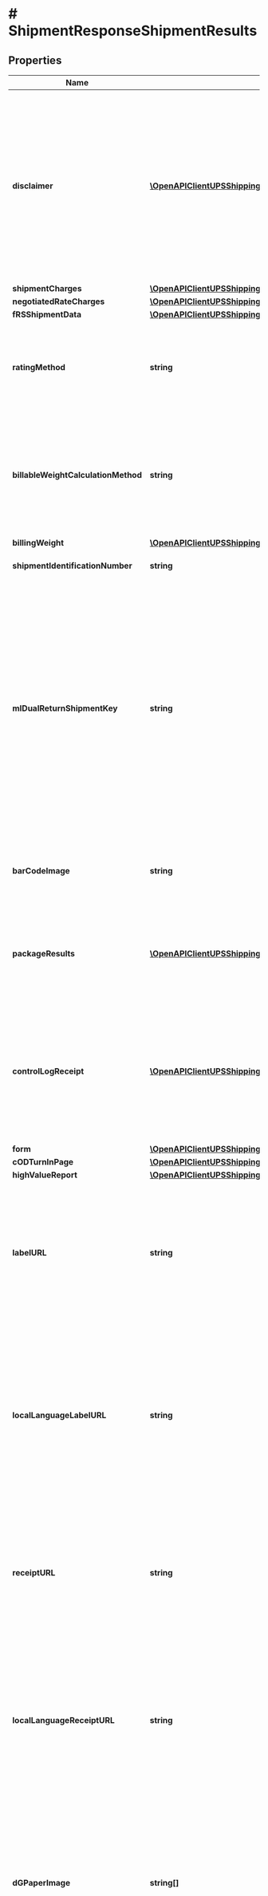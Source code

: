 # # ShipmentResponseShipmentResults

## Properties

Name | Type | Description | Notes
------------ | ------------- | ------------- | -------------
**disclaimer** | [**\OpenAPIClientUPSShipping\Model\ShipmentResultsDisclaimer[]**](ShipmentResultsDisclaimer.md) | Disclaimer would be used to provide more information to shipper regarding the processed shipment. This would be used to notify shipper about possible taxes and duties that might have been added or might apply to the shipment. This field would be returned only if TaxInformationIndicator is present in a request.  **NOTE:** For versions &gt;&#x3D; v2403, this element will always be returned as an array. For requests using versions &lt; v2403, this element will be returned as an array if there is more than one object and a single object if there is only 1. | [optional]
**shipmentCharges** | [**\OpenAPIClientUPSShipping\Model\ShipmentResultsShipmentCharges**](ShipmentResultsShipmentCharges.md) |  | [optional]
**negotiatedRateCharges** | [**\OpenAPIClientUPSShipping\Model\ShipmentResultsNegotiatedRateCharges**](ShipmentResultsNegotiatedRateCharges.md) |  | [optional]
**fRSShipmentData** | [**\OpenAPIClientUPSShipping\Model\ShipmentResultsFRSShipmentData**](ShipmentResultsFRSShipmentData.md) |  | [optional]
**ratingMethod** | **string** | RatingMethod is to indicate whether the Shipment was rated as shipment level or package level. This information will be returned only if RatingMethodRequestedIndicator is present in the request.  Valid values: 01 &#x3D; Shipment level 02 &#x3D; Package level | [optional]
**billableWeightCalculationMethod** | **string** | BillableWeightCalculationMethod is to indicate whether the billable weight calculation method utilized was - the package level or shipment level. This information will be returned only if RatingMethodRequestedIndicator is present in the request.  Valid values: 01 &#x3D; Shipment Billable Weight 02 &#x3D; Package Billable Weight | [optional]
**billingWeight** | [**\OpenAPIClientUPSShipping\Model\ShipmentResultsBillingWeight**](ShipmentResultsBillingWeight.md) |  |
**shipmentIdentificationNumber** | **string** | Returned UPS shipment ID number.1Z Number of the first package in the shipment. | [optional]
**mIDualReturnShipmentKey** | **string** | MIDualReturnShipmentKey is unique key required to process Mail Innovations Dual Return Shipment.   The unique identifier (key) would be returned in response of first phase of Mail Innovations Dual Return Shipments.   This unique identifier (key) would be part of request for second phase of Mail Innovations Dual Return Shipments and would be played back in response for second phase of Mail Innovations Dual Return Shipment.  If the shipment is a Package return shipment, the package tracking number will be concatenated with the system time (in the format YYYY-MM-DDHH.MM.SS.NNN) and followed by service code.   If the shipment is an MI Returns shipment, the Mail Manifest ID (MMI) will be concatenated with the system time. | [optional]
**barCodeImage** | **string** | Bar Code Image will be returned as Base 64 encoded graphic image. Bar Code Image will be returned if BarCodeImageIndicator or BarCodeAndLabelIndicator is present. | [optional]
**packageResults** | [**\OpenAPIClientUPSShipping\Model\ShipmentResultsPackageResults[]**](ShipmentResultsPackageResults.md) | Returned Package Information.  **NOTE:** For versions &gt;&#x3D; v2403, this element will always be returned as an array. For requests using versions &lt; v2403, this element will be returned as an array if there is more than one object and a single object if there is only 1. | [optional]
**controlLogReceipt** | [**\OpenAPIClientUPSShipping\Model\ShipmentResultsControlLogReceipt[]**](ShipmentResultsControlLogReceipt.md) | Container for the High Value reports when forward shipments have declared value between $999 and $50,000 USD. \\nTwo copies of high value report needs to be pointed out.  **NOTE:** For versions &gt;&#x3D; v2409, this element will always be returned as an array. For requests using versions &lt; v2409, this element will be returned as an array if there is more than one object and a single object if there is only 1. | [optional]
**form** | [**\OpenAPIClientUPSShipping\Model\ShipmentResultsForm**](ShipmentResultsForm.md) |  | [optional]
**cODTurnInPage** | [**\OpenAPIClientUPSShipping\Model\ShipmentResultsCODTurnInPage**](ShipmentResultsCODTurnInPage.md) |  | [optional]
**highValueReport** | [**\OpenAPIClientUPSShipping\Model\ShipmentResultsHighValueReport**](ShipmentResultsHighValueReport.md) |  | [optional]
**labelURL** | **string** | URL will point to a page wherein label, receipt and other documents, if applicable, such as HighValueReport, CustomsInvoice and ImportControl instructions can be requested. LabelURL is returned only if the LabelLinksIndicator is requested for following shipments: Print/Electronic ImportControl shipment Print/Electronic Return shipment.  Forward shipment except for Mail Innovations Forward. | [optional]
**localLanguageLabelURL** | **string** | URL will point to a page wherein label, receipt and other documents, if applicable, such as HighValueReport, CustomsInvoice and ImportControl instructions can be requested. LocalLanguageLabelURL is returned only if the LabelLinksIndicator is requested for following shipments: Print/Electronic ImportControl shipment Print/Electronic Return shipment.  Forward shipment except for Mail Innovations Forward.  Not returned if LabelLinksIndicator is requested with Locale element. | [optional]
**receiptURL** | **string** | URL will point to a page wherein label, receipt and other documents, if applicable, such as HighValueReport, CustomsInvoice and ImportControl instructions can be requested. ReceiptURL is returned only if the LabelLinksIndicator is requested for following shipments: Print/Electronic ImportControl shipment Print/Electronic Return shipment. | [optional]
**localLanguageReceiptURL** | **string** | URL will point to a page wherein label, receipt and other documents, if applicable, such as HighValueReport, CustomsInvoice and ImportControl instructions can be requested. LocalLanguageReceiptURL is returned only if the LabelLinksIndicator is requested for following shipments: Print/Electronic ImportControl shipment Print/Electronic Return shipment.   Not returned if LabelLinksIndicator is requested with Locale element. | [optional]
**dGPaperImage** | **string[]** | Dangerous Good Paper Image in pdf format. One multipage PDF document will be returned that will contain all required Dangrous Goods shipping paper copies for all Dangerous Goods packages. Only returned when DGSignatoryInfo is present.  **NOTE:** For versions &gt;&#x3D; v2403, this element will always be returned as an array. For requests using versions &lt; v2403, this element will be returned as an array if there is more than one object and a single object if there is only 1. | [optional]
**masterCartonID** | **string** | Master Carton ID. MasterCartonID will be return if MasterCartonIndicator is present in request. | [optional]
**roarRatedIndicator** | **string** | Informational only | [optional]
**gCCN** | **string** | Global Consolidation Carton Number | [optional]
**uSI** | **string** | The unique shipment identifier (USI) is used to create Master, LTL and Child shipments. Used for Freight shipments. | [optional]
**message** | **string** | A message indicating the status or result of the operation. | [optional]
**subProNumber** | **string** | The sub PRO number associated with the LTL shipment. | [optional]
**palletLabel** | [**\OpenAPIClientUPSShipping\Model\ShipmentResultsPalletLabel**](ShipmentResultsPalletLabel.md) |  | [optional]
**billOfLading** | **string** | Base64-encoded image data. | [optional]

[[Back to Model list]](../../README.md#models) [[Back to API list]](../../README.md#endpoints) [[Back to README]](../../README.md)

